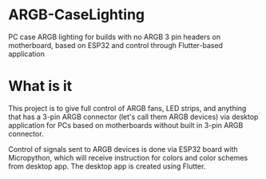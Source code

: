 # ARGB-CaseLighting
PC case ARGB lighting for builds with no ARGB 3 pin headers on motherboard, based on ESP32 and control through Flutter-based application

# What is it
This project is to give full control of ARGB fans, LED strips, and anything that has a 3-pin ARGB connector (let's call them ARGB devices) via desktop application for PCs based on motherboards without built in 3-pin ARGB connector.

Control of signals sent to ARGB devices is done via ESP32 board with Micropython, which will receive instruction for colors and color schemes from desktop app. The desktop app is created using Flutter.
